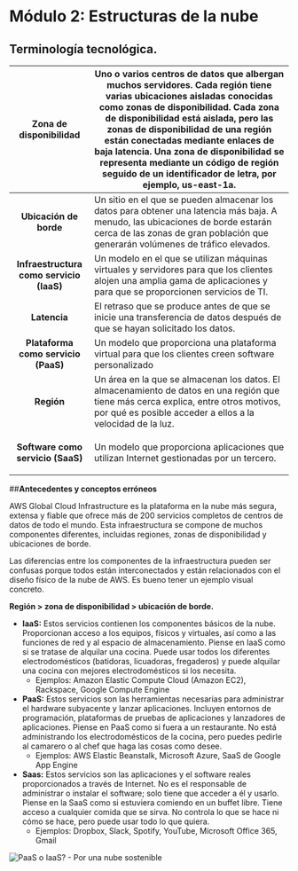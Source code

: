 # ﻿**Módulo 2: Estructuras de la nube**

## **Terminología tecnológica.**

|**Zona de disponibilidad**|Uno o varios centros de datos que albergan muchos servidores. Cada región tiene varias ubicaciones aisladas conocidas como zonas de disponibilidad. Cada zona de disponibilidad está aislada, pero las zonas de disponibilidad de una región están conectadas mediante enlaces de baja latencia. Una zona de disponibilidad se representa mediante un código de región seguido de un identificador de letra, por ejemplo, **us-east-1a.**|
| :-: | - |
|**Ubicación de borde**|Un sitio en el que se pueden almacenar los datos para obtener una latencia más baja. A menudo, las ubicaciones de borde estarán cerca de las zonas de gran población que generarán volúmenes de tráfico elevados.|
|**Infraestructura como servicio (IaaS)**|Un modelo en el que se utilizan máquinas virtuales y servidores para que los clientes alojen una amplia gama de aplicaciones y para que se proporcionen servicios de TI.|
|**Latencia**|El retraso que se produce antes de que se inicie una transferencia de datos después de que se hayan solicitado los datos.|
|**Plataforma como servicio (PaaS)**|Un modelo que proporciona una plataforma virtual para que los clientes creen software personalizado|
|**Región**|Un área en la que se almacenan los datos. El almacenamiento de datos en una región que tiene más cerca explica, entre otros motivos, por qué es posible acceder a ellos a la velocidad de la luz.|
|**Software como servicio (SaaS)**|<p>Un modelo que proporciona aplicaciones que utilizan Internet gestionadas por un tercero.</p><p></p>|

##**Antecedentes y conceptos erróneos**

AWS Global Cloud Infrastructure es la plataforma en la nube más segura, extensa y fiable que ofrece más de 200 servicios completos de centros de datos de todo el mundo. Esta infraestructura se compone de muchos componentes diferentes, incluidas regiones, zonas de disponibilidad y ubicaciones de borde. 

Las diferencias entre los componentes de la infraestructura pueden ser confusas porque todos están interconectados y están relacionados con el diseño físico de la nube de AWS. Es bueno tener un ejemplo visual concreto.

**Región > zona de disponibilidad > ubicación de borde.**

- **IaaS:** Estos servicios contienen los componentes básicos de la nube. Proporcionan acceso a los equipos, físicos y virtuales, así como a las funciones de red y al espacio de almacenamiento. Piense en IaaS como si se tratase de alquilar una cocina. Puede usar todos los diferentes electrodomésticos (batidoras, licuadoras, fregaderos) y puede alquilar una cocina con mejores electrodomésticos si los necesita.
  - Ejemplos: Amazon Elastic Compute Cloud (Amazon EC2), Rackspace, Google Compute Engine
- **PaaS:** Estos servicios son las herramientas necesarias para administrar el hardware subyacente y lanzar aplicaciones. Incluyen entornos de programación, plataformas de pruebas de aplicaciones y lanzadores de aplicaciones. Piense en PaaS como si fuera a un restaurante. No está administrando los electrodomésticos de la cocina, pero puedes pedirle al camarero o al chef que haga las cosas como desee.
  - Ejemplos: AWS Elastic Beanstalk, Microsoft Azure, SaaS de Google App Engine
- **Saas:** Estos servicios son las aplicaciones y el software reales proporcionados a través de Internet. No es el responsable de administrar o instalar el software; solo tiene que acceder a él y usarlo. Piense en la SaaS como si estuviera comiendo en un buffet libre. Tiene acceso a cualquier comida que se sirva. No controla lo que se hace ni cómo se hace, pero puede usar todo lo que quiera.
  - Ejemplos: Dropbox, Slack, Spotify, YouTube, Microsoft Office 365, Gmail

![PaaS o IaaS? - Por una nube sostenible](Aspose.Words.ec65c308-b70d-4f75-a784-a914a7bfb552.001.png)
